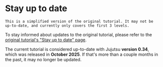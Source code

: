 # Stay up to date

```admonish note
This is a simplified version of the original tutorial. It may not be up-to-date, and currently only covers the first 3 levels.
```

To stay informed about updates to the original tutorial, please refer to the [original tutorial's "Stay up to date" page](https://jj-for-everyone.github.io/watch_releases.html).

The current tutorial is considered up-to-date with Jujutsu **version 0.34**, which was released in **October 2025**. If that's more than a couple months in the past, it may no longer be updated.
